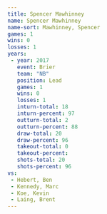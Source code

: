 ```yaml
---
title: Spencer Mawhinney
name: Spencer Mawhinney
name-sort: Mawhinney, Spencer
games: 1
wins: 0
losses: 1
years:
 - year: 2017
   event: Brier
   team: "NB"
   position: Lead
   games: 1
   wins: 0
   losses: 1
   inturn-total: 18
   inturn-percent: 97
   outturn-total: 2
   outturn-percent: 88
   draw-total: 20
   draw-percent: 96
   takeout-total: 0
   takeout-percent:
   shots-total: 20
   shots-percent: 96
vs:
 - Hebert, Ben
 - Kennedy, Marc
 - Koe, Kevin
 - Laing, Brent
---
```

